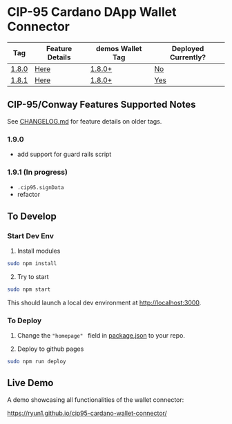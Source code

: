 # CIP-95 Cardano DApp Wallet Connector

| Tag | Feature Details | demos Wallet Tag | Deployed Currently? |
| --- | --------------- |----------------- | ------------------- |
| [1.8.0](https://github.com/Ryun1/cip95-cardano-wallet-connector/releases/tag/1.8.0) | [Here](./CHANGELOG.md#180) | [1.8.0+](https://github.com/Ryun1/cip95-demos-wallet/tags) | [No](https://ryun1.github.io/cip95-cardano-wallet-connector/) |
| [1.8.1](https://github.com/Ryun1/cip95-cardano-wallet-connector/releases/tag/1.8.1) | [Here](./CHANGELOG.md#180) | [1.8.0+](https://github.com/Ryun1/cip95-demos-wallet/tags) | [Yes](https://ryun1.github.io/cip95-cardano-wallet-connector/) |

## CIP-95/Conway Features Supported Notes

See [CHANGELOG.md](./CHANGELOG.md) for feature details on older tags.

### 1.9.0
- add support for guard rails script

### 1.9.1 (In progress)
- `.cip95.signData`
- refactor

## To Develop

### Start Dev Env

1. Install modules

```bash
sudo npm install
```

2. Try to start

```bash
sudo npm start
```

This should launch a local dev environment at [http://localhost:3000](http://localhost:3000).

### To Deploy

1. Change the `"homepage" ` field in [package.json](./package.json) to your repo.
   
2. Deploy to github pages
   
```bash
sudo npm run deploy
```

## Live Demo

A demo showcasing all functionalities of the wallet connector:

https://ryun1.github.io/cip95-cardano-wallet-connector/